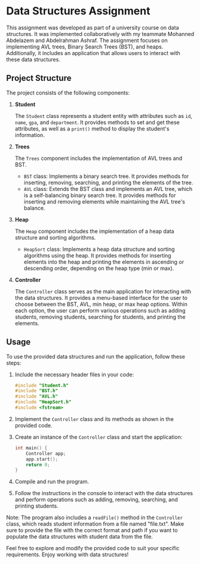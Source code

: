# Data Structures Assignment

This assignment was developed as part of a university course on data structures. It was implemented collaboratively with my teammate Mohanned Abdelazem and Abdelrahman Ashraf. The assignment focuses on implementing AVL trees, Binary Search Trees (BST), and heaps. Additionally, it includes an application that allows users to interact with these data structures.

## Project Structure

The project consists of the following components:

1. **Student**

   The `Student` class represents a student entity with attributes such as `id`, `name`, `gpa`, and `department`. It provides methods to set and get these attributes, as well as a `print()` method to display the student's information.

2. **Trees**

   The `Trees` component includes the implementation of AVL trees and BST.

   - `BST` class: Implements a binary search tree. It provides methods for inserting, removing, searching, and printing the elements of the tree.
   - `AVL` class: Extends the BST class and implements an AVL tree, which is a self-balancing binary search tree. It provides methods for inserting and removing elements while maintaining the AVL tree's balance.

3. **Heap**

   The `Heap` component includes the implementation of a heap data structure and sorting algorithms.

   - `HeapSort` class: Implements a heap data structure and sorting algorithms using the heap. It provides methods for inserting elements into the heap and printing the elements in ascending or descending order, depending on the heap type (min or max).

4. **Controller**

   The `Controller` class serves as the main application for interacting with the data structures. It provides a menu-based interface for the user to choose between the BST, AVL, min heap, or max heap options. Within each option, the user can perform various operations such as adding students, removing students, searching for students, and printing the elements.

## Usage

To use the provided data structures and run the application, follow these steps:

1. Include the necessary header files in your code:

   ```cpp
   #include "Student.h"
   #include "BST.h"
   #include "AVL.h"
   #include "HeapSort.h"
   #include <fstream>
   ```
2. Implement the `Controller` class and its methods as shown in the provided code.

3. Create an instance of the `Controller` class and start the application:

    ```cpp
    int main() {
        Controller app;
        app.start();
        return 0;
    }
    ```
4. Compile and run the program.

5. Follow the instructions in the console to interact with the data structures and perform operations such as adding, removing, searching, and printing students.

Note: The program also includes a `readFile()` method in the `Controller` class, which reads student information from a file named "file.txt". Make sure to provide the file with the correct format and path if you want to populate the data structures with student data from the file.

Feel free to explore and modify the provided code to suit your specific requirements. Enjoy working with data structures!
